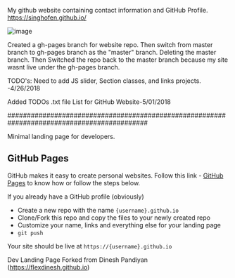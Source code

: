My github website containing contact information and GitHub Profile.
https://singhofen.github.io/


![image](https://user-images.githubusercontent.com/23155302/39590214-403dde74-4ece-11e8-8362-5d61e4a38f4c.png)


Created a gh-pages branch for website repo. Then switch from master branch to gh-pages branch as the "master" branch. Deleting the master branch. Then Switched the repo back to the master branch because my site wasnt live under the gh-pages branch. 

TODO's: Need to add JS slider, Section classes, and links projects. -4/26/2018

Added TODOs .txt file List for GitHub Website-5/01/2018

############################################################################################

Minimal landing page for developers.

## GitHub Pages

GitHub makes it easy to create personal websites. Follow this link - [GitHub Pages](https://pages.github.com/) to know how or follow the steps below.

If you already have a GitHub profile (obviously)

* Create a new repo with the name `{username}.github.io`
* Clone/Fork this repo and copy the files to your newly created repo
* Customize your name, links and everything else for your landing page
* `git push`

Your site should be live at `https://{username}.github.io`

Dev Landing Page Forked from Dinesh Pandiyan (https://flexdinesh.github.io)

